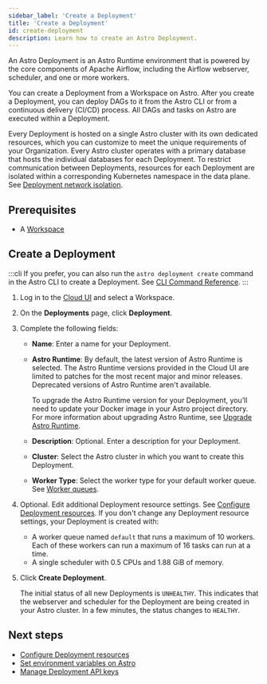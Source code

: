 ```yaml
---
sidebar_label: 'Create a Deployment'
title: 'Create a Deployment'
id: create-deployment
description: Learn how to create an Astro Deployment.
---
```


An Astro Deployment is an Astro Runtime environment that is powered by the core components of Apache Airflow, including the Airflow webserver, scheduler, and one or more workers.

You can create a Deployment from a Workspace on Astro. After you create a Deployment, you can deploy DAGs to it from the Astro CLI or from a continuous delivery (CI/CD) process. All DAGs and tasks on Astro are executed within a Deployment.

Every Deployment is hosted on a single Astro cluster with its own dedicated resources, which you can customize to meet the unique requirements of your Organization. Every Astro cluster operates with a primary database that hosts the individual databases for each Deployment.  To restrict communication between Deployments, resources for each Deployment are isolated within a corresponding Kubernetes namespace in the data plane. See [Deployment network isolation](data-protection.md#deployment-network-isolation).

## Prerequisites

- A [Workspace](manage-workspaces.md)

## Create a Deployment

:::cli
If you prefer, you can also run the `astro deployment create` command in the Astro CLI to create a Deployment. See [CLI Command Reference](cli/astro-deployment-create.md).
:::

1. Log in to the [Cloud UI](https://cloud.astronomer.io) and select a Workspace.

2. On the **Deployments** page, click **Deployment**.

3. Complete the following fields:

    - **Name**: Enter a name for your Deployment.
    - **Astro Runtime**: By default, the latest version of Astro Runtime is selected. The Astro Runtime versions provided in the Cloud UI are limited to patches for the most recent major and minor releases. Deprecated versions of Astro Runtime aren't available.

        To upgrade the Astro Runtime version for your Deployment, you’ll need to update your Docker image in your Astro project directory. For more information about upgrading Astro Runtime, see [Upgrade Astro Runtime](upgrade-runtime.md).

    - **Description**: Optional. Enter a description for your Deployment.
    - **Cluster**: Select the Astro cluster in which you want to create this Deployment.
    - **Worker Type**: Select the worker type for your default worker queue. See [Worker queues](configure-deployment-resources.md#worker-queues).

4. Optional. Edit additional Deployment resource settings. See [Configure Deployment resources](configure-deployment-resources.md). If you don't change any Deployment resource settings, your Deployment is created with:

    - A worker queue named `default` that runs a maximum of 10 workers. Each of these workers can run a maximum of 16 tasks can run at a time.
    - A single scheduler with 0.5 CPUs and 1.88 GiB of memory.

5. Click **Create Deployment**.

    The initial status of all new Deployments is `UNHEALTHY`. This indicates that the webserver and scheduler for the Deployment are being created in your Astro cluster. In a few minutes, the status changes to `HEALTHY`.

## Next steps

- [Configure Deployment resources](configure-deployment-resources.md)
- [Set environment variables on Astro](environment-variables.md)
- [Manage Deployment API keys](api-keys.md)
